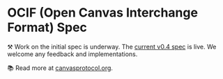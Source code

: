 # OCIF (Open Canvas Interchange Format) Spec

⚒️ Work on the initial spec is underway. The [current v0.4 spec](./spec/v0.4/spec.md) is live.
We welcome any feedback and implementations.

📚 Read more at [canvasprotocol.org](https://canvasprotocol.org).
